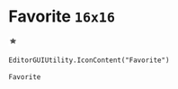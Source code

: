 # Favorite `16x16`
<img src="/img/Favorite.png" width=16 height=16>

``` CSharp
EditorGUIUtility.IconContent("Favorite")
```
```
Favorite
```
